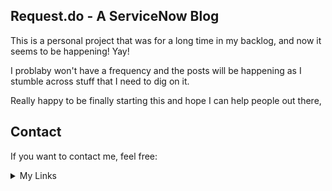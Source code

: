## Request.do - A ServiceNow Blog

This is a personal project that was for a long time in my backlog, and now it seems to be happening! Yay!

I problaby won't have a frequency and the posts will be happening as I stumble across stuff that I need to dig on it.

Really happy to be finally starting this and hope I can help people out there,

## Contact

If you want to contact me, feel free:

<details>
  <summary>My Links</summary>
  [Linkedin](https://linkedin.com/in/mvkassak).
  [Now Learning Profile](https://nowlearning.servicenow.com/lxp/en/pages/nl-public-resume?id=nl_public&user=mvkassak).
</details>
